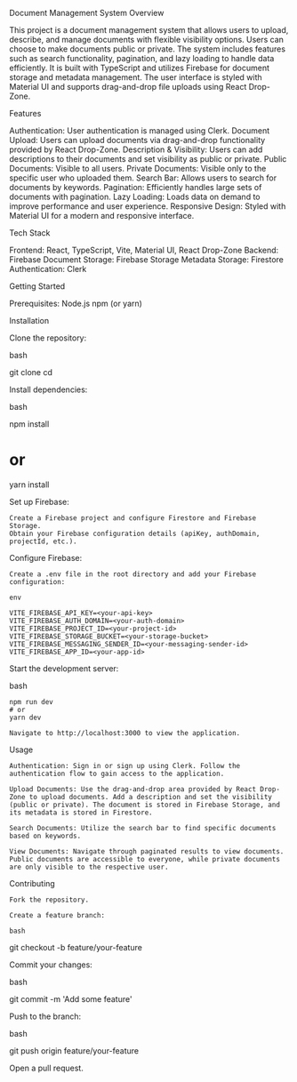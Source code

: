 Document Management System
Overview

This project is a document management system that allows users to upload, describe, and manage documents with flexible visibility options. Users can choose to make documents public or private. The system includes features such as search functionality, pagination, and lazy loading to handle data efficiently. It is built with TypeScript and utilizes Firebase for document storage and metadata management. The user interface is styled with Material UI and supports drag-and-drop file uploads using React Drop-Zone.

Features

  Authentication: User authentication is managed using Clerk.
    Document Upload: Users can upload documents via drag-and-drop functionality provided by React Drop-Zone.
    Description & Visibility: Users can add descriptions to their documents and set visibility as public or private.
        Public Documents: Visible to all users.
        Private Documents: Visible only to the specific user who uploaded them.
    Search Bar: Allows users to search for documents by keywords.
    Pagination: Efficiently handles large sets of documents with pagination.
    Lazy Loading: Loads data on demand to improve performance and user experience.
    Responsive Design: Styled with Material UI for a modern and responsive interface.

Tech Stack

 Frontend: React, TypeScript, Vite, Material UI, React Drop-Zone
 Backend: Firebase
 Document Storage: Firebase Storage
 Metadata Storage: Firestore
 Authentication: Clerk

Getting Started

Prerequisites:
  Node.js
  npm (or yarn)

Installation

  Clone the repository:

  bash

git clone <repository-url>
cd <repository-folder>

Install dependencies:

bash

npm install
# or
yarn install

Set up Firebase:

    Create a Firebase project and configure Firestore and Firebase Storage.
    Obtain your Firebase configuration details (apiKey, authDomain, projectId, etc.).

Configure Firebase:

    Create a .env file in the root directory and add your Firebase configuration:

    env

    VITE_FIREBASE_API_KEY=<your-api-key>
    VITE_FIREBASE_AUTH_DOMAIN=<your-auth-domain>
    VITE_FIREBASE_PROJECT_ID=<your-project-id>
    VITE_FIREBASE_STORAGE_BUCKET=<your-storage-bucket>
    VITE_FIREBASE_MESSAGING_SENDER_ID=<your-messaging-sender-id>
    VITE_FIREBASE_APP_ID=<your-app-id>

Start the development server:

bash

    npm run dev
    # or
    yarn dev

    Navigate to http://localhost:3000 to view the application.

Usage

    Authentication: Sign in or sign up using Clerk. Follow the authentication flow to gain access to the application.

    Upload Documents: Use the drag-and-drop area provided by React Drop-Zone to upload documents. Add a description and set the visibility (public or private). The document is stored in Firebase Storage, and its metadata is stored in Firestore.

    Search Documents: Utilize the search bar to find specific documents based on keywords.

    View Documents: Navigate through paginated results to view documents. Public documents are accessible to everyone, while private documents are only visible to the respective user.

Contributing

    Fork the repository.

    Create a feature branch:

    bash

git checkout -b feature/your-feature

Commit your changes:

bash

git commit -m 'Add some feature'

Push to the branch:

bash

git push origin feature/your-feature

Open a pull request.
